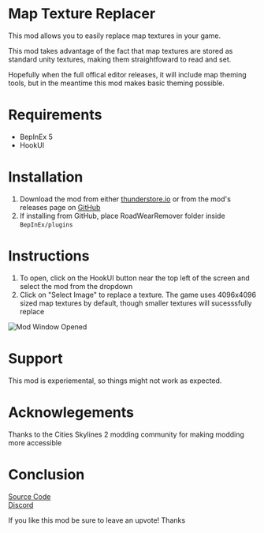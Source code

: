 # Map Texture Replacer

This mod allows you to easily replace map textures in your game.

This mod takes advantage of the fact that map textures are stored as standard unity textures, making them straightfoward to read and set. 

Hopefully when the full offical editor releases, it will include map theming tools, but in the meantime this mod makes basic theming possible.

# Requirements
- BepInEx 5
- HookUI

# Installation
1) Download the mod from either [thunderstore.io](https://thunderstore.io/c/cities-skylines-ii/p/Cgameworld/MapTextureReplacer) or from the mod's releases page on [GitHub](https://github.com/Cgameworld/MapTextureReplacer/releases) 
2) If installing from GitHub, place RoadWearRemover folder inside `BepInEx/plugins` 

# Instructions

1. To open, click on the HookUI button near the top left of the screen and select the mod from the dropdown
2. Click on "Select Image" to replace a texture. The game uses 4096x4096 sized map textures by default, though smaller textures will sucesssfully replace

![Mod Window Opened](/assets/images/tux.png)

# Support

This mod is experiemental, so things might not work as expected. 

# Acknowlegements

Thanks to the Cities Skylines 2 modding community for making modding more accessible

# Conclusion

[Source Code](https://github.com/Cgameworld/RoadWearRemover/)   
[Discord](https://discord.gg/tDZhaMrgsQ)

If you like this mod be sure to leave an upvote! Thanks